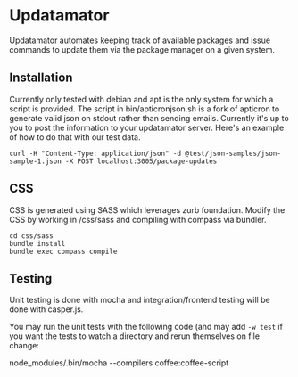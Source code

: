 # Updatamator

Updatamator automates keeping track of available packages and issue commands to update them via the package manager on a given system.

## Installation

Currently only tested with debian and apt is the only system for which a script is provided. The script in bin/apticronjson.sh is a fork of apticron to generate valid json on stdout rather than sending emails. Currently it's up to you to post the information to your updatamator server. Here's an example of how to do that with our test data.

    curl -H "Content-Type: application/json" -d @test/json-samples/json-sample-1.json -X POST localhost:3005/package-updates

## CSS

CSS is generated using SASS which leverages zurb foundation. Modify the CSS by working in /css/sass and compiling with compass via bundler.

    cd css/sass
    bundle install
    bundle exec compass compile

## Testing

Unit testing is done with mocha and integration/frontend testing will be done with casper.js.

You may run the unit tests with the following code (and may add `-w test` if you want the tests to watch a directory and rerun themselves on file change:

  node_modules/.bin/mocha --compilers coffee:coffee-script
